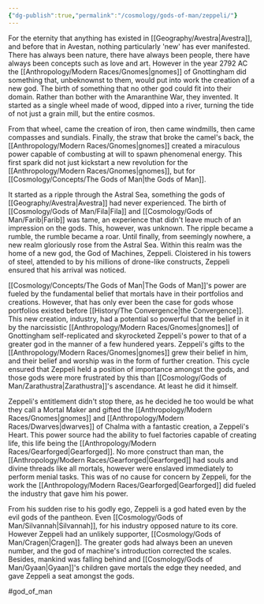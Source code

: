 ```yaml
---
{"dg-publish":true,"permalink":"/cosmology/gods-of-man/zeppeli/"}
---
```


For the eternity that anything has existed in [[Geography/Avestra\|Avestra]], and before that in Avestan, nothing particularly  'new' has ever manifested. There has always been nature, there have always been people, there have always been concepts such as love and art. However in the year 2792 AC the [[Anthropology/Modern Races/Gnomes\|gnomes]] of Gnottingham did something that, unbeknownst to them, would put into work the creation of a new god. The birth of something that no other god could fit into their domain. Rather than bother with the Amaranthine War, they invented. It started as a single wheel made of wood, dipped into a river, turning the tide of not just a grain mill, but the entire cosmos.

From that wheel, came the creation of iron, then came windmills, then came compasses and sundials. Finally, the straw that broke the camel's back, the [[Anthropology/Modern Races/Gnomes\|gnomes]] created a miraculous power capable of combusting at will to spawn phenomenal energy. This first spark did not just kickstart a new revolution for the [[Anthropology/Modern Races/Gnomes\|gnomes]], but for [[Cosmology/Concepts/The Gods of Man\|the Gods of Man]].

It started as a ripple through the Astral Sea, something the gods of [[Geography/Avestra\|Avestra]] had never experienced. The birth of [[Cosmology/Gods of Man/Fila\|Fila]] and [[Cosmology/Gods of Man/Farib\|Farib]] was tame, an experience that didn't leave much of an impression on the gods. This, however, was unknown. The ripple became a rumble, the rumble became a roar. Until finally, from seemingly nowhere, a new realm gloriously rose from the Astral Sea. Within this realm was the home of a new god, the God of Machines, Zeppeli. Cloistered in his towers of steel, attended to by his millions of drone-like constructs, Zeppeli ensured that his arrival was noticed. 

[[Cosmology/Concepts/The Gods of Man\|The Gods of Man]]'s power are fueled by the fundamental belief that mortals have in their portfolios and creations. However, that has only ever been the case for gods whose portfolios existed before [[History/The Convergence\|the Convergence]]. This new creation, industry, had a potential so powerful that the belief in it by the narcissistic [[Anthropology/Modern Races/Gnomes\|gnomes]] of Gnottingham self-replicated and skyrocketed Zeppeli's power to that of a greater god in the manner of a few hundered years. Zeppeli's gifts to the [[Anthropology/Modern Races/Gnomes\|gnomes]] grew their belief in him, and their belief and worship was in the form of further creation. This cycle ensured that Zeppeli held a position of importance amongst the gods, and those gods were more frustrated by this than [[Cosmology/Gods of Man/Zarathustra\|Zarathustra]]'s ascendance. At least he did it himself.

Zeppeli's entitlement didn't stop there, as he decided he too would be what they call a Mortal Maker and gifted the [[Anthropology/Modern Races/Gnomes\|gnomes]] and [[Anthropology/Modern Races/Dwarves\|dwarves]] of Chalma with a fantastic creation, a Zeppeli's Heart. This power source had the ability to fuel factories capable of creating life, this life being the [[Anthropology/Modern Races/Gearforged\|Gearforged]]. No more construct than man, the [[Anthropology/Modern Races/Gearforged\|Gearforged]] had souls and divine threads like all mortals, however were enslaved immediately to perform menial tasks. This was of no cause for concern by Zeppeli, for the work the [[Anthropology/Modern Races/Gearforged\|Gearforged]] did fueled the industry that gave him his power.

From his sudden rise to his godly ego, Zeppeli is a god hated even by the evil gods of the pantheon. Even [[Cosmology/Gods of Man/Silvannah\|Silvannah]], for his industry opposed nature to its core. However Zeppeli had an unlikely supporter, [[Cosmology/Gods of Man/Cragen\|Cragen]]. The greater gods had always been an uneven number, and the god of machine's introduction corrected the scales. Besides, mankind was falling behind and [[Cosmology/Gods of Man/Gyaan\|Gyaan]]'s children gave mortals the edge they needed, and gave Zeppeli a seat amongst the gods.

#god_of_man